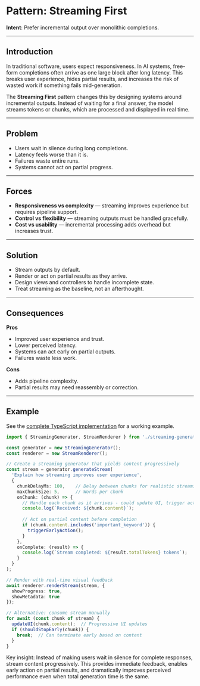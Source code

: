 # Pattern: Streaming First

**Intent**: Prefer incremental output over monolithic completions.

---

## Introduction

In traditional software, users expect responsiveness. In AI systems, free-form completions often arrive as one large block after long latency. This breaks user experience, hides partial results, and increases the risk of wasted work if something fails mid-generation.

The **Streaming First** pattern changes this by designing systems around incremental outputs. Instead of waiting for a final answer, the model streams tokens or chunks, which are processed and displayed in real time.

---

## Problem

- Users wait in silence during long completions.  
- Latency feels worse than it is.  
- Failures waste entire runs.  
- Systems cannot act on partial progress.  

---

## Forces

- **Responsiveness vs complexity** — streaming improves experience but requires pipeline support.  
- **Control vs flexibility** — streaming outputs must be handled gracefully.  
- **Cost vs usability** — incremental processing adds overhead but increases trust.  

---

## Solution

- Stream outputs by default.  
- Render or act on partial results as they arrive.  
- Design views and controllers to handle incomplete state.  
- Treat streaming as the baseline, not an afterthought.  

---

## Consequences

**Pros**  
- Improved user experience and trust.  
- Lower perceived latency.  
- Systems can act early on partial outputs.  
- Failures waste less work.  

**Cons**  
- Adds pipeline complexity.  
- Partial results may need reassembly or correction.

---

## Example

See the [complete TypeScript implementation](../../examples/streaming-first/) for a working example.

```typescript
import { StreamingGenerator, StreamRenderer } from './streaming-generator.js';

const generator = new StreamingGenerator();
const renderer = new StreamRenderer();

// Create a streaming generator that yields content progressively
const stream = generator.generateStream(
  'Explain how streaming improves user experience',
  {
    chunkDelayMs: 100,    // Delay between chunks for realistic streaming
    maxChunkSize: 5,      // Words per chunk
    onChunk: (chunk) => {
      // Handle each chunk as it arrives - could update UI, trigger actions, etc.
      console.log(`Received: ${chunk.content}`);
      
      // Act on partial content before completion
      if (chunk.content.includes('important_keyword')) {
        triggerEarlyAction();
      }
    },
    onComplete: (result) => {
      console.log(`Stream completed: ${result.totalTokens} tokens`);
    }
  }
);

// Render with real-time visual feedback
await renderer.renderStream(stream, {
  showProgress: true,
  showMetadata: true
});

// Alternative: consume stream manually
for await (const chunk of stream) {
  updateUI(chunk.content);  // Progressive UI updates
  if (shouldStopEarly(chunk)) {
    break;  // Can terminate early based on content
  }
}
```

Key insight: Instead of making users wait in silence for complete responses, stream content progressively. This provides immediate feedback, enables early action on partial results, and dramatically improves perceived performance even when total generation time is the same.  
